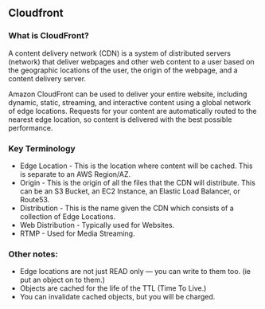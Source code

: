 ## Cloudfront

### What is CloudFront?
A content delivery network (CDN) is a system of distributed servers (network) that deliver webpages and other web content to a user based on the geographic locations of the user, the origin of the webpage, and a content delivery server.

Amazon CloudFront can be used to deliver your entire website, including dynamic, static, streaming, and interactive content using a global network of edge locations. Requests for your content are automatically routed to the nearest edge location, so content is delivered with the best possible performance.
### Key Terminology
- Edge Location - This is the location where content will be cached. This is separate to an AWS Region/AZ.
- Origin - This is the origin of all the files that the CDN will distribute. This can be an S3 Bucket, an EC2 Instance, an Elastic Load Balancer, or Route53.
- Distribution - This is the name given the CDN which consists of a collection of Edge Locations.
- Web Distribution - Typically used for Websites.
- RTMP - Used for Media Streaming.

### Other notes: 
- Edge locations are not just READ only — you can write to them too. (ie put an object on to them.)
- Objects are cached for the life of the TTL (Time To Live.)
- You can invalidate cached objects, but you will be charged.